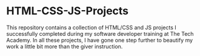 # HTML-CSS-JS-Projects
This repository contains a collection of HTML/CSS and JS projects I successfully completed during my software developer training at The Tech Academy. 
In all these projects, I have gone one step further to beautify my work a little bit more than the giver instruction. 
